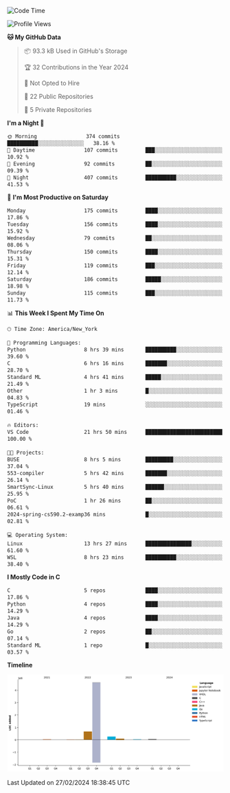 <!--START_SECTION:waka-->
![Code Time](http://img.shields.io/badge/Code%20Time-88%20hrs%2024%20mins-blue)

![Profile Views](http://img.shields.io/badge/Profile%20Views-24-blue)

**🐱 My GitHub Data** 

> 📦 93.3 kB Used in GitHub's Storage 
 > 
> 🏆 32 Contributions in the Year 2024
 > 
> 🚫 Not Opted to Hire
 > 
> 📜 22 Public Repositories 
 > 
> 🔑 5 Private Repositories 
 > 
**I'm a Night 🦉** 

```text
🌞 Morning                374 commits         ██████████░░░░░░░░░░░░░░░   38.16 % 
🌆 Daytime                107 commits         ███░░░░░░░░░░░░░░░░░░░░░░   10.92 % 
🌃 Evening                92 commits          ██░░░░░░░░░░░░░░░░░░░░░░░   09.39 % 
🌙 Night                  407 commits         ██████████░░░░░░░░░░░░░░░   41.53 % 
```
📅 **I'm Most Productive on Saturday** 

```text
Monday                   175 commits         ████░░░░░░░░░░░░░░░░░░░░░   17.86 % 
Tuesday                  156 commits         ████░░░░░░░░░░░░░░░░░░░░░   15.92 % 
Wednesday                79 commits          ██░░░░░░░░░░░░░░░░░░░░░░░   08.06 % 
Thursday                 150 commits         ████░░░░░░░░░░░░░░░░░░░░░   15.31 % 
Friday                   119 commits         ███░░░░░░░░░░░░░░░░░░░░░░   12.14 % 
Saturday                 186 commits         █████░░░░░░░░░░░░░░░░░░░░   18.98 % 
Sunday                   115 commits         ███░░░░░░░░░░░░░░░░░░░░░░   11.73 % 
```


📊 **This Week I Spent My Time On** 

```text
🕑︎ Time Zone: America/New_York

💬 Programming Languages: 
Python                   8 hrs 39 mins       ██████████░░░░░░░░░░░░░░░   39.60 % 
C                        6 hrs 16 mins       ███████░░░░░░░░░░░░░░░░░░   28.70 % 
Standard ML              4 hrs 41 mins       █████░░░░░░░░░░░░░░░░░░░░   21.49 % 
Other                    1 hr 3 mins         █░░░░░░░░░░░░░░░░░░░░░░░░   04.83 % 
TypeScript               19 mins             ░░░░░░░░░░░░░░░░░░░░░░░░░   01.46 % 

🔥 Editors: 
VS Code                  21 hrs 50 mins      █████████████████████████   100.00 % 

🐱‍💻 Projects: 
BUSE                     8 hrs 5 mins        █████████░░░░░░░░░░░░░░░░   37.04 % 
553-compiler             5 hrs 42 mins       ███████░░░░░░░░░░░░░░░░░░   26.14 % 
SmartSync-Linux          5 hrs 40 mins       ██████░░░░░░░░░░░░░░░░░░░   25.95 % 
PoC                      1 hr 26 mins        ██░░░░░░░░░░░░░░░░░░░░░░░   06.61 % 
2024-spring-cs590.2-examp36 mins             █░░░░░░░░░░░░░░░░░░░░░░░░   02.81 % 

💻 Operating System: 
Linux                    13 hrs 27 mins      ███████████████░░░░░░░░░░   61.60 % 
WSL                      8 hrs 23 mins       ██████████░░░░░░░░░░░░░░░   38.40 % 
```

**I Mostly Code in C** 

```text
C                        5 repos             ████░░░░░░░░░░░░░░░░░░░░░   17.86 % 
Python                   4 repos             ████░░░░░░░░░░░░░░░░░░░░░   14.29 % 
Java                     4 repos             ████░░░░░░░░░░░░░░░░░░░░░   14.29 % 
Go                       2 repos             ██░░░░░░░░░░░░░░░░░░░░░░░   07.14 % 
Standard ML              1 repo              █░░░░░░░░░░░░░░░░░░░░░░░░   03.57 % 
```



**Timeline**

![Lines of Code chart](https://raw.githubusercontent.com/fqzz2000/fqzz2000/main/assets/bar_graph.png)


 Last Updated on 27/02/2024 18:38:45 UTC
<!--END_SECTION:waka-->
